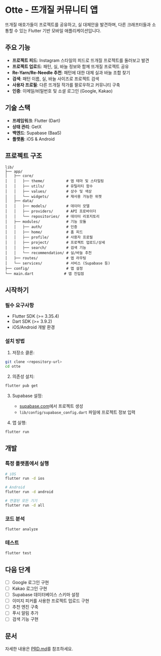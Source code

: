 # Otte - 뜨개질 커뮤니티 앱

뜨개질 애호가들이 프로젝트를 공유하고, 실 대체안을 발견하며, 다른 크래프터들과 소통할 수 있는 Flutter 기반 모바일 애플리케이션입니다.

## 주요 기능

- **프로젝트 피드**: Instagram 스타일의 피드로 뜨개질 프로젝트를 둘러보고 발견
- **프로젝트 업로드**: 패턴, 실, 바늘 정보와 함께 뜨개질 프로젝트 공유
- **Re-Yarn/Re-Needle 추천**: 패턴에 대한 대체 실과 바늘 조합 찾기
- **검색**: 패턴 이름, 실, 바늘 사이즈로 프로젝트 검색
- **사용자 프로필**: 다른 뜨개질 작가를 팔로우하고 커뮤니티 구축
- **인증**: 이메일/비밀번호 및 소셜 로그인 (Google, Kakao)

## 기술 스택

- **프레임워크**: Flutter (Dart)
- **상태 관리**: GetX
- **백엔드**: Supabase (BaaS)
- **플랫폼**: iOS & Android

## 프로젝트 구조

```
lib/
├── app/
│   ├── core/
│   │   ├── theme/          # 앱 테마 및 스타일링
│   │   ├── utils/          # 유틸리티 함수
│   │   ├── values/         # 상수 및 색상
│   │   └── widgets/        # 재사용 가능한 위젯
│   ├── data/
│   │   ├── models/         # 데이터 모델
│   │   ├── providers/      # API 프로바이더
│   │   └── repositories/   # 데이터 리포지토리
│   ├── modules/            # 기능 모듈
│   │   ├── auth/           # 인증
│   │   ├── home/           # 홈 피드
│   │   ├── profile/        # 사용자 프로필
│   │   ├── project/        # 프로젝트 업로드/상세
│   │   ├── search/         # 검색 기능
│   │   └── recommendation/ # 실/바늘 추천
│   ├── routes/             # 앱 라우팅
│   └── services/           # 서비스 (Supabase 등)
├── config/                 # 앱 설정
└── main.dart              # 앱 진입점
```

## 시작하기

### 필수 요구사항

- Flutter SDK (>= 3.35.4)
- Dart SDK (>= 3.9.2)
- iOS/Android 개발 환경

### 설치 방법

1. 저장소 클론:

```bash
git clone <repository-url>
cd otte
```

2. 의존성 설치:

```bash
flutter pub get
```

3. Supabase 설정:

   - [supabase.com](https://supabase.com)에서 프로젝트 생성
   - `lib/config/supabase_config.dart` 파일에 프로젝트 정보 입력

4. 앱 실행:

```bash
flutter run
```

## 개발

### 특정 플랫폼에서 실행

```bash
# iOS
flutter run -d ios

# Android
flutter run -d android

# 연결된 모든 기기
flutter run -d all
```

### 코드 분석

```bash
flutter analyze
```

### 테스트

```bash
flutter test
```

## 다음 단계

- [ ] Google 로그인 구현
- [ ] Kakao 로그인 구현
- [ ] Supabase 데이터베이스 스키마 설정
- [ ] 이미지 피커를 사용한 프로젝트 업로드 구현
- [ ] 추천 엔진 구축
- [ ] 푸시 알림 추가
- [ ] 검색 기능 구현

## 문서

자세한 내용은 [PRD.md](docs/PRD.md)를 참조하세요.
